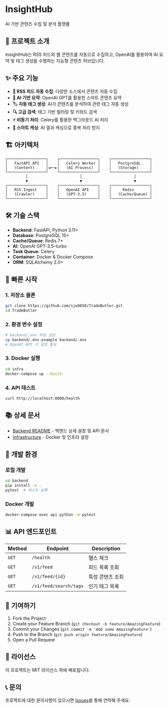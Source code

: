 # InsightHub

AI 기반 콘텐츠 수집 및 분석 플랫폼

## 🚀 프로젝트 소개

InsightHub는 RSS 피드와 웹 콘텐츠를 자동으로 수집하고, OpenAI를 활용하여 AI 요약 및 태그 생성을 수행하는 지능형 콘텐츠 허브입니다.

## ✨ 주요 기능

- **📡 RSS 피드 자동 수집**: 다양한 소스에서 콘텐츠 자동 수집
- **🤖 AI 기반 요약**: OpenAI GPT를 활용한 스마트 콘텐츠 요약
- **🏷️ 자동 태그 생성**: AI가 콘텐츠를 분석하여 관련 태그 자동 생성
- **🔍 고급 검색**: 태그 기반 필터링 및 키워드 검색
- **⚡ 비동기 처리**: Celery를 활용한 백그라운드 AI 처리
- **💾 스마트 캐싱**: AI 결과 캐싱으로 중복 처리 방지

## 🏗️ 아키텍처

```
┌─────────────────┐    ┌─────────────────┐    ┌─────────────────┐
│   FastAPI API   │    │   Celery Worker │    │   PostgreSQL    │
│   (Content)     │◄──►│   (AI Process)  │    │   (Storage)     │
└─────────────────┘    └─────────────────┘    └─────────────────┘
         │                       │                       │
         ▼                       ▼                       ▼
┌─────────────────┐    ┌─────────────────┐    ┌─────────────────┐
│   RSS Ingest    │    │   OpenAI API    │    │     Redis       │
│   (Crawler)     │    │   (GPT-3.5)     │    │   (Cache/Queue) │
└─────────────────┘    └─────────────────┘    └─────────────────┘
```

## 🛠️ 기술 스택

- **Backend**: FastAPI, Python 3.11+
- **Database**: PostgreSQL 15+
- **Cache/Queue**: Redis 7+
- **AI**: OpenAI GPT-3.5-turbo
- **Task Queue**: Celery
- **Container**: Docker & Docker Compose
- **ORM**: SQLAlchemy 2.0+

## 🚀 빠른 시작

### 1. 저장소 클론
```bash
git clone https://github.com/sjw9650/TradeButler.git
cd TradeButler
```

### 2. 환경 변수 설정
```bash
# backend/.env 파일 생성
cp backend/.env.example backend/.env
# OpenAI API 키 설정 필요
```

### 3. Docker 실행
```bash
cd infra
docker-compose up --build
```

### 4. API 테스트
```bash
curl http://localhost:8000/health
```

## 📚 상세 문서

- [Backend README](backend/README.md) - 백엔드 상세 설정 및 API 문서
- [Infrastructure](infra/) - Docker 및 인프라 설정

## 🔧 개발 환경

### 로컬 개발
```bash
cd backend
pip install -e .
pytest  # 테스트 실행
```

### Docker 개발
```bash
docker-compose exec api python -m pytest
```

## 📊 API 엔드포인트

| Method | Endpoint | Description |
|--------|----------|-------------|
| `GET` | `/health` | 헬스 체크 |
| `GET` | `/v1/feed` | 피드 목록 조회 |
| `GET` | `/v1/feed/{id}` | 특정 콘텐츠 조회 |
| `GET` | `/v1/feed/search/tags` | 인기 태그 목록 |

## 🤝 기여하기

1. Fork the Project
2. Create your Feature Branch (`git checkout -b feature/AmazingFeature`)
3. Commit your Changes (`git commit -m 'Add some AmazingFeature'`)
4. Push to the Branch (`git push origin feature/AmazingFeature`)
5. Open a Pull Request

## 📄 라이선스

이 프로젝트는 MIT 라이선스 하에 배포됩니다.

## 📞 문의

프로젝트에 대한 문의사항이 있으시면 [Issues](https://github.com/sjw9650/TradeButler/issues)를 통해 연락해 주세요. 